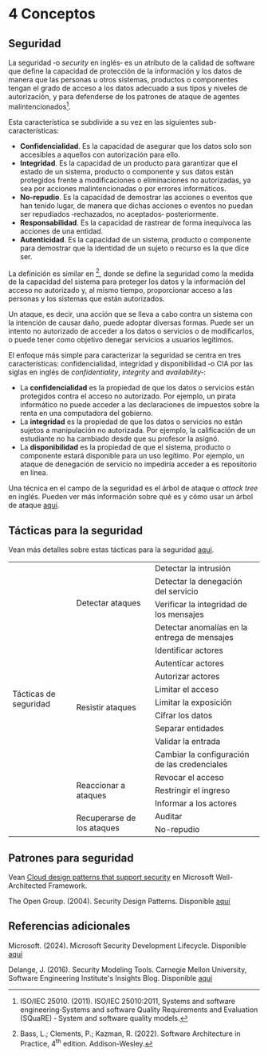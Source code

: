 # 4 Conceptos

## Seguridad

La seguridad ‑o *security* en inglés‑ es un atributo de la calidad de software
que define la capacidad de protección de la información y los datos de manera
que las personas u otros sistemas, productos o componentes tengan el grado de
acceso a los datos adecuado a sus tipos y niveles de autorización, y para
defenderse de los patrones de ataque de agentes malintencionados[^1].

[^1]: ISO/IEC 25010. (2011). ISO/IEC 25010:2011, Systems and software
    engineering‑Systems and software Quality Requirements and Evaluation
    (SQuaRE) ‑ System and software quality models.

Esta característica se subdivide a su vez en las siguientes sub-características:

* **Confidencialidad**. Es la capacidad de asegurar que los datos solo son
  accesibles a aquellos con autorización para ello.
* **Integridad**. Es la capacidad de un producto para garantizar que el estado
  de un sistema, producto o componente y sus datos están protegidos frente a
  modificaciones o eliminaciones no autorizadas, ya sea por acciones
  malintencionadas o por errores informáticos.
* **No-repudio**. Es la capacidad de demostrar las acciones o eventos que han
  tenido lugar, de manera que dichas acciones o eventos no puedan ser
  repudiados ‑rechazados, no aceptados‑ posteriormente.
* **Responsabilidad**. Es la capacidad de rastrear de forma inequívoca las
  acciones de una entidad.
* **Autenticidad**. Es la capacidad de un sistema, producto o componente para
  demostrar que la identidad de un sujeto o recurso es la que dice ser.

La definición es similar en [^2], donde se define la seguridad como la medida de
la capacidad del sistema para proteger los datos y la información del acceso no
autorizado y, al mismo tiempo, proporcionar acceso a las personas y los sistemas
que están autorizados.

[^2]: Bass, L.; Clements, P.; Kazman, R. (2022). Software Architecture in
    Practice, 4<sup>th</sup> edition. Addison-Wesley.

Un ataque, es decir, una acción que se lleva a cabo contra un sistema con la
intención de causar daño, puede adoptar diversas formas. Puede ser un intento no
autorizado de acceder a los datos o servicios o de modificarlos, o puede tener
como objetivo denegar servicios a usuarios legítimos.

El enfoque más simple para caracterizar la seguridad se centra en tres
características: confidencialidad, integridad y disponibilidad ‑o CIA por las
siglas en inglés de *confidentiality*, *integrity* and *availability*‑:

* La **confidencialidad** es la propiedad de que los datos o servicios están
  protegidos contra el acceso no autorizado. Por ejemplo, un pirata informático
  no puede acceder a las declaraciones de impuestos sobre la renta en una
  computadora del gobierno.
* La **integridad** es la propiedad de que los datos o servicios no están
  sujetos a manipulación no autorizada. Por ejemplo, la calificación de un
  estudiante no ha cambiado desde que su profesor la asignó.
* La **disponibilidad** es la propiedad de que el sistema, producto o componente
  estará disponible para un uso legítimo. Por ejemplo, un ataque de denegación
  de servicio no impediría acceder a es repositorio en línea.

Una técnica en el campo de la seguridad es el árbol de ataque o *attack tree* en
inglés. Pueden ver más información sobre qué es y cómo usar un árbol de ataque
[aquí](https://www.ncsc.gov.uk/collection/risk-management/using-attack-trees-to-understand-cyber-security-risk).

## Tácticas para la seguridad

Vean más detalles sobre estas tácticas para la seguridad
[aquí](/2_Tecnicas_y_herramientas/2_5_4_Tacticas_seguridad.md).

<table>
  <tr>
    <td rowspan="18">
      Tácticas de seguridad
    </td>
    <td rowspan="4">
      Detectar ataques
    </td>
    <td>
      Detectar la intrusión
    </td>
  </tr>
  <tr>
    <td>
      Detectar la denegación del servicio
    </td>
  </tr>
  <tr>
    <td>
      Verificar la integridad de los mensajes
    </td>
  </tr>
  <tr>
    <td>
      Detectar anomalías en la entrega de mensajes
    </td>
  </tr>
  <tr>
    <td rowspan="9">
      Resistir ataques
    </td>
    <td>
      Identificar actores
    </td>
  </tr>
  <tr>
    <td>
      Autenticar actores
    </td>
  </tr>
  <tr>
    <td>
      Autorizar actores
    </td>
  </tr>
  <tr>
    <td>
      Limitar el acceso
    </td>
  </tr>
  <tr>
    <td>
      Limitar la exposición
    </td>
  </tr>
  <tr>
    <td>
      Cifrar los datos
    </td>
  </tr>
  <tr>
    <td>
      Separar entidades
    </td>
  </tr>
  <tr>
    <td>
      Validar la entrada
    </td>
  </tr>
  <tr>
    <td>
      Cambiar la configuración de las credenciales
    </td>
  </tr>
  <tr>
    <td rowspan="3">
      Reaccionar a ataques
    </td>
    <td>
      Revocar el acceso
    </td>
  </tr>
  <tr>
    <td>
      Restringir el ingreso
    </td>
  </tr>
  <tr>
    <td>
      Informar a los actores
    </td>
  </tr>
  <tr>
    <td rowspan="2">
      Recuperarse de los ataques
    </td>
    <td>
      Auditar
    </td>
  </tr>
  <tr>
    <td>
      No-repudio
    </td>
  </tr>
</table>

## Patrones para seguridad

Vean [Cloud design patterns that support
security](https://learn.microsoft.com/en-us/azure/well-architected/security/design-patterns)
en Microsoft Well-Architected Framework.

The Open Group. (2004). Security Design Patterns. Disponible
[aquí](https://pubs.opengroup.org/onlinepubs/9299969899/toc.pdf)

## Referencias adicionales

Microsoft. (2024). Microsoft Security Development Lifecycle. Disponible
[aquí](https://www.microsoft.com/en-us/securityengineering/sdl/)

Delange, J. (2016). Security Modeling Tools. Carnegie Mellon University,
Software Engineering Institute's Insights Blog. Disponible [aquí](https://insights.sei.cmu.edu/blog/security-modeling-tools/)
